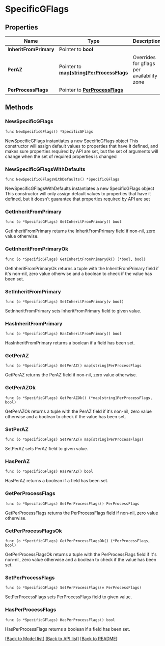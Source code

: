 # SpecificGFlags

## Properties

Name | Type | Description | Notes
------------ | ------------- | ------------- | -------------
**InheritFromPrimary** | Pointer to **bool** |  | [optional] 
**PerAZ** | Pointer to [**map[string]PerProcessFlags**](PerProcessFlags.md) | Overrides for gflags per availability zone | [optional] 
**PerProcessFlags** | Pointer to [**PerProcessFlags**](PerProcessFlags.md) |  | [optional] 

## Methods

### NewSpecificGFlags

`func NewSpecificGFlags() *SpecificGFlags`

NewSpecificGFlags instantiates a new SpecificGFlags object
This constructor will assign default values to properties that have it defined,
and makes sure properties required by API are set, but the set of arguments
will change when the set of required properties is changed

### NewSpecificGFlagsWithDefaults

`func NewSpecificGFlagsWithDefaults() *SpecificGFlags`

NewSpecificGFlagsWithDefaults instantiates a new SpecificGFlags object
This constructor will only assign default values to properties that have it defined,
but it doesn't guarantee that properties required by API are set

### GetInheritFromPrimary

`func (o *SpecificGFlags) GetInheritFromPrimary() bool`

GetInheritFromPrimary returns the InheritFromPrimary field if non-nil, zero value otherwise.

### GetInheritFromPrimaryOk

`func (o *SpecificGFlags) GetInheritFromPrimaryOk() (*bool, bool)`

GetInheritFromPrimaryOk returns a tuple with the InheritFromPrimary field if it's non-nil, zero value otherwise
and a boolean to check if the value has been set.

### SetInheritFromPrimary

`func (o *SpecificGFlags) SetInheritFromPrimary(v bool)`

SetInheritFromPrimary sets InheritFromPrimary field to given value.

### HasInheritFromPrimary

`func (o *SpecificGFlags) HasInheritFromPrimary() bool`

HasInheritFromPrimary returns a boolean if a field has been set.

### GetPerAZ

`func (o *SpecificGFlags) GetPerAZ() map[string]PerProcessFlags`

GetPerAZ returns the PerAZ field if non-nil, zero value otherwise.

### GetPerAZOk

`func (o *SpecificGFlags) GetPerAZOk() (*map[string]PerProcessFlags, bool)`

GetPerAZOk returns a tuple with the PerAZ field if it's non-nil, zero value otherwise
and a boolean to check if the value has been set.

### SetPerAZ

`func (o *SpecificGFlags) SetPerAZ(v map[string]PerProcessFlags)`

SetPerAZ sets PerAZ field to given value.

### HasPerAZ

`func (o *SpecificGFlags) HasPerAZ() bool`

HasPerAZ returns a boolean if a field has been set.

### GetPerProcessFlags

`func (o *SpecificGFlags) GetPerProcessFlags() PerProcessFlags`

GetPerProcessFlags returns the PerProcessFlags field if non-nil, zero value otherwise.

### GetPerProcessFlagsOk

`func (o *SpecificGFlags) GetPerProcessFlagsOk() (*PerProcessFlags, bool)`

GetPerProcessFlagsOk returns a tuple with the PerProcessFlags field if it's non-nil, zero value otherwise
and a boolean to check if the value has been set.

### SetPerProcessFlags

`func (o *SpecificGFlags) SetPerProcessFlags(v PerProcessFlags)`

SetPerProcessFlags sets PerProcessFlags field to given value.

### HasPerProcessFlags

`func (o *SpecificGFlags) HasPerProcessFlags() bool`

HasPerProcessFlags returns a boolean if a field has been set.


[[Back to Model list]](../README.md#documentation-for-models) [[Back to API list]](../README.md#documentation-for-api-endpoints) [[Back to README]](../README.md)


